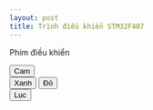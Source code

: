 ```yaml
---
layout: post
title: Trình điều khiển STM32F407
---
```


Phím điều khiển

<button class="btn btn-warning" onclick="myAction('orange')">Cam</button><br>
<button class="btn btn-success" onclick="myAction('green')">Xanh</button>
<button class="btn btn-danger" onclick="myAction('red')">Đỏ</button><br>
<button class="btn btn-info" onclick="myAction('blue')">Lục</button>
